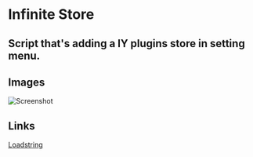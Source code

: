 # Infinite Store

## Script that's adding a IY plugins store in setting menu.
## Images

![Screenshot](/image/sample.png "This is a screenshot of script")

## Links

[Loadstring](https://raw.githubusercontent.com/Keffori/Infinite-Store/main/loadstring.lua)
